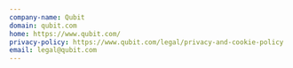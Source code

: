 ```yaml
---
company-name: Qubit
domain: qubit.com
home: https://www.qubit.com/
privacy-policy: https://www.qubit.com/legal/privacy-and-cookie-policy
email: legal@qubit.com
---
```




